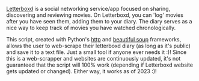 [Letterboxd](https://letterboxd.com/) is a social networking service/app focused on sharing, discovering and reviewing movies. On Letterboxd, you can 'log' movies after you have seen them, adding them to your diary.
The diary serves as a nice way to keep track of movies you have watched chronologically. 

This script, created with Python's <a href='https://docs.python.org/3/library/http.html'>http</a> and <a href='https://www.crummy.com/software/BeautifulSoup/bs4/doc/'>beautiful soup</a> frameworks, allows the user to web-scrape their letterboxd diary (as long as it's public) and save it to a text file. Just a small tool if anyone ever needs it :)!
Since this is a web-scrapper and websites are continuously updated, it's not guaranteed that the script will 100% work (depending if Letterboxd website gets updated or changed). Either way, it works as of 2023 :)!
